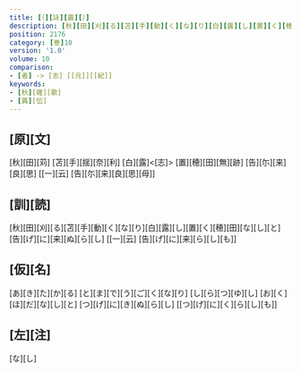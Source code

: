 ```yaml
---
title: [（][詠][露][）]
description: [秋][田][刈][る][苫][手][動][く][な][り][白][露][し][置][く][穂][田][な][し][と][告][げ][に][来][ぬ][ら][し] [[一][云] [告][げ][に][来][ら][し][も]]
position: 2176
category: [巻]10
version: '1.0'
volume: 10
comparison:
- [者] -> [志] [[元]][[紀]]
keywords:
- [秋][雑][歌]
- [異][伝]
---
```


## [原][文]

[秋][田][苅] [苫][手][揺][奈][利] [白][露]<[志]> [置][穂][田][無][跡] [告][尓][来][良][思] [[一][云] [告][尓][来][良][思][母]]

## [訓][読]

[秋][田][刈][る][苫][手][動][く][な][り][白][露][し][置][く][穂][田][な][し][と][告][げ][に][来][ぬ][ら][し] [[一][云] [告][げ][に][来][ら][し][も]]

## [仮][名]

[あ][き][た][か][る] [と][ま][で][う][ご][く][な][り] [し][ら][つ][ゆ][し] [お][く][ほ][だ][な][し][と] [つ][げ][に][き][ぬ][ら][し] [[つ][げ][に][く][ら][し][も]]

## [左][注]

[な][し]
